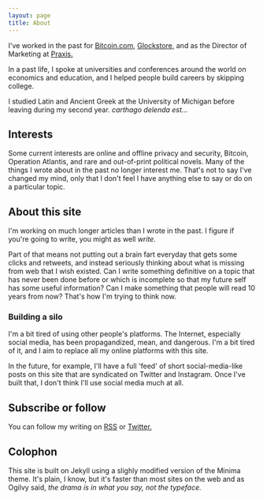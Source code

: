 ```yaml
---
layout: page
title: About
---
```


I've worked in the past for [Bitcoin.com](https://bitcoin.com), [Glockstore,](https://glockstore) and as the Director of Marketing at [Praxis.](https://discoverpraxis.com) 

In a past life, I spoke at universities and conferences around the world on economics and education, and I helped people build careers by skipping college.

I studied Latin and Ancient Greek at the University of Michigan before leaving during my second year. *carthago delenda est...*

## Interests

Some current interests are online and offline privacy and security, Bitcoin, Operation Atlantis, and rare and out-of-print political novels. Many of the things I wrote about in the past no longer interest me. That's not to say I've changed my mind, only that I don't feel I have anything else to say or do on a particular topic.

## About this site

I'm working on much longer articles than I wrote in the past. I figure if you're going to write, you might as well *write.*

Part of that means not putting out a brain fart everyday that gets some clicks and retweets, and instead seriously thinking about what is missing from web that I wish existed. Can I write something definitive on a topic that has never been done before or which is incomplete so that my future self has some useful information? Can I make something that people will read 10 years from now? That's how I'm trying to think now.

### Building a silo

I'm a bit tired of using other people's platforms. The Internet, especially social media, has been propagandized, mean, and dangerous. I'm a bit tired of it, and I aim to replace all my online platforms with this site.

In the future, for example, I'll have a full 'feed' of short social-media-like posts on this site that are syndicated on Twitter and Instagram. Once I've built that, I don't think I'll use social media much at all.

## Subscribe or follow

You can follow my writing on [RSS](/feed.xml) or [Twitter.](https://twitter.com/derykmakgill)

## Colophon

This site is built on Jekyll using a slighly modified version of the Minima theme. It's plain, I know, but it's faster than most sites on the web and as Ogilvy said, *the drama is in what you say, not the typeface.*
